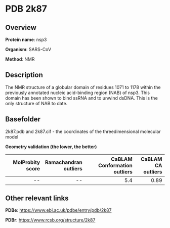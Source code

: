 # PDB 2k87

## Overview

**Protein name**: nsp3

**Organism**: SARS-CoV

**Method**: NMR

## Description

The NMR structure of a globular domain of residues 1071 to 1178 within the previously annotated nucleic acid-binding region (NAB) of nsp3. This domain has been shown to bind ssRNA and to unwind dsDNA. This is the only structure of NAB to date.

## Basefolder

2k87.pdb and 2k87.cif - the coordinates of the threedimensional molecular model




**Geometry validation (the lower, the better)**

|   |**MolProbity<br>score**| **Ramachandran<br>outliers** | **CaBLAM<br>Conformation outliers** | **CaBLAM<br>CA outliers** |
|---|-------------:|----------------:|----------------:|----------------:|
||--|--|5.4|0.89|


## Other relevant links 
**PDBe**:  https://www.ebi.ac.uk/pdbe/entry/pdb/2k87
 
**PDBr**: https://www.rcsb.org/structure/2k87 
